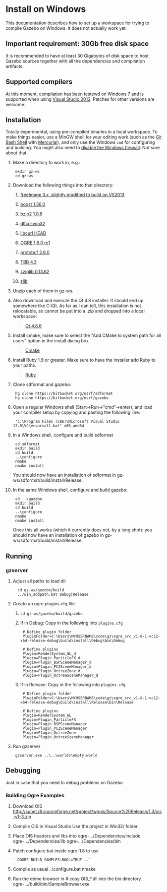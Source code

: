 # Install on Windows

This documentation describes how to set up a workspace for trying to compile
Gazebo on Windows.  It does not actually work yet.

## Important requirement: 30Gb free disk space 

It is recommended to have at least 30 Gigabytes of disk space to host Gazebo 
sources together with all the dependencies and compilation artifacts.

## Supported compilers

At this moment, compilation has been testewd on Windows 7 and is supported when
using [Visual Studio 2013](https://www.visualstudio.com/downloads/).
Patches for other versions are welcome.

## Installation

Totally experimental, using pre-compiled binaries in a local workspace.  To
make things easier, use a MinGW shell for your editing work (such as the [Git Bash Shell](https://msysgit.github.io/) with [Mercurial](http://tortoisehg.bitbucket.org/download/index.html)), and only use the
Windows `cmd` for configuring and building.  You might also need to
[disable the Windows firewall](http://windows.microsoft.com/en-us/windows/turn-windows-firewall-on-off#turn-windows-firewall-on-off=windows-7). Not sure about that.

1. Make a directory to work in, e.g.:

        mkdir gz-ws
        cd gz-ws

1. Download the following things into that directory:

    1. [freeImage 3.x, slightly modified to build on VS2013](http://packages.osrfoundation.org/win32/deps/FreeImage-vc12-x64-release-debug.zip)

    1. [boost 1.56.0](http://packages.osrfoundation.org/win32/deps/boost_1_56_0.zip)

    1. [bzip2 1.0.6](http://packages.osrfoundation.org/win32/deps/bzip2-1.0.6-vc12-x64-release-debug.zip)

    1. [dlfcn-win32](http://packages.osrfoundation.org/win32/deps/dlfcn-win32-vc12-x64-release-debug.zip)

    1. [libcurl HEAD](http://packages.osrfoundation.org/win32/deps/libcurl-vc12-x64-release-debug-static-ipv6-sspi-winssl.zip)

    1. [OGRE 1.9.0 rc1](http://packages.osrfoundation.org/win32/deps/ogre_src_v1-8-1-vc12-x64-release-debug.zip)

    1. [protobuf 2.6.0](http://packages.osrfoundation.org/win32/deps/protobuf-2.6.0-win64-vc12.zip)

    1. [TBB 4.3](http://packages.osrfoundation.org/win32/deps/tbb43_20141023oss_win.zip)

    1. [zziplib 0.13.62](http://packages.osrfoundation.org/win32/deps/zziplib-0.13.62-vc12-x64-release-debug.zip)

    1. [zlib](http://packages.osrfoundation.org/win32/deps/zlib-1.2.8-vc12-x64-release-debug.zip)

1. Unzip each of them in gz-ws.

1. Also download and execute the Qt 4.8 installer.  It should end up somewhere like C:\Qt.  As far as I can tell, this installation is not relocatable, so cannot be put into a .zip and dropped into a local workspace:

    > [Qt 4.8.6](http://packages.osrfoundation.org/win32/deps/qt-4.8.6-x64-msvc2013-rev1.7z)

1. Install cmake, make sure to select the "Add CMake to system path for all users" option in the install dialog box

    > [Cmake](http://www.cmake.org/download/)
    
1. Install Ruby 1.9 or greater. Make sure to have the installer add Ruby to your paths.

    > [Ruby](http://rubyinstaller.org/downloads/)
    
1. Clone sdformat and gazebo:

        hg clone https://bitbucket.org/osrf/sdformat
        hg clone https://bitbucket.org/osrf/gazebo

1. Open a regular Windows shell (Start->Run->"cmd"->enter), and load your compiler setup by copying and pasting the following line:

        "C:\Program Files (x86)\Microsoft Visual Studio 12.0\VC\vcvarsall.bat" x86_amd64

1. In a Windows shell, configure and build sdformat

        cd sdformat
        mkdir build       
        cd build
        ..\configure
        nmake
        nmake install

    You should now have an installation of sdformat in gz-ws/sdformat/build/install/Release.

1. In the same Windows shell, configure and build gazebo:

        cd ..\gazebo
        mkdir build
        cd build
        ..\configure
        nmake
        nmake install

    Once this all works (which it currently does not, by a long shot): you should now have an installation of gazebo in gz-ws/sdformat/build/install/Release.

## Running

### gzserver

1. Adjust all paths to load dll

         cd gz-ws/gazebo/build
         ../win_addpath.bat Debug|Release

1. Create an ogre plugins.cfg file

    1. `cd gz-ws/gazebo/build/gazebo`

    1. If in Debug: Copy in the following into `plugins.cfg`
    
            # Define plugin folder
            PluginFolder=C:\Users\MYUSERNAME\code\gz\ogre_src_v1-8-1-vc12-x64-release-debug\build\install\Debug\bin\Debug

            # Define plugins
            Plugin=RenderSystem_GL_d
            Plugin=Plugin_ParticleFX_d
            Plugin=Plugin_BSPSceneManager_d
            Plugin=Plugin_PCZSceneManager_d
            Plugin=Plugin_OctreeZone_d
            Plugin=Plugin_OctreeSceneManager_d

    1. If in Release: Copy in the following into `plugins.cfg`
    
            # Define plugin folder
            PluginFolder=C:\Users\MYUSERNAME\code\gz\ogre_src_v1-8-1-vc12-x64-release-debug\build\install\Release\bin\Release

            # Define plugins
            Plugin=RenderSystem_GL
            Plugin=Plugin_ParticleFX
            Plugin=Plugin_BSPSceneManager
            Plugin=Plugin_PCZSceneManager
            Plugin=Plugin_OctreeZone
            Plugin=Plugin_OctreeSceneManager

1. Run gzserver

        gzserver.exe ..\..\worlds\empty.world

## Debugging

Just in case that you need to debug problems on Gazebo

### Building Ogre Examples

1. Download OIS
       http://sunet.dl.sourceforge.net/project/wgois/Source%20Release/1.3/ois-v1-3.zip
  
1. Compile OIS in Visual Studio
   Use the project in Win32/ folder

1. Place OIS headers and libs into
       ogre-.../Dependencies/include
       ogre-.../Dependencies/lib
       ogre-.../Dependencies/bin

1. Patch configure.bat inside ogre-1.8 to use

       `-DOGRE_BUILD_SAMPLES:BOOL=TRUE ..`

1. Compile as usual
        ..\configure.bat
        nmake

1. Run the demo browser in
       # copy OIS_*.dll into the bin directory
       ogre-.../build/bin/SampleBrowser.exe


